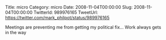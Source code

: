 Title: micro
Category: micro
Date: 2008-11-04T00:00:00
Slug: 2008-11-04T00:00:00
TwitterId: 989976165
TweetUrl: https://twitter.com/mark_philpot/status/989976165

Meetings are preventing me from getting my political fix... Work always gets in the way